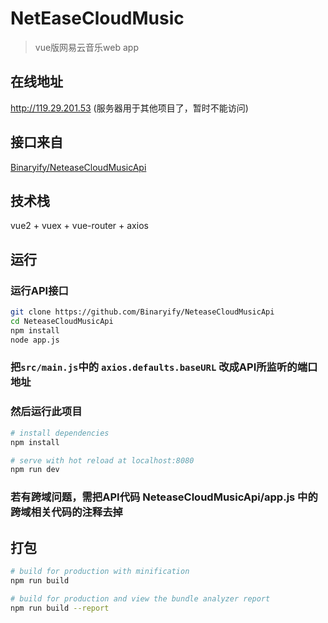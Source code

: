# NetEaseCloudMusic

> vue版网易云音乐web app

## 在线地址
http://119.29.201.53 (服务器用于其他项目了，暂时不能访问)

## 接口来自
[Binaryify/NeteaseCloudMusicApi](https://github.com/Binaryify/NeteaseCloudMusicApi)

## 技术栈
vue2 + vuex + vue-router + axios

## 运行

### 运行API接口

``` bash
git clone https://github.com/Binaryify/NeteaseCloudMusicApi
cd NeteaseCloudMusicApi
npm install
node app.js
```
### 把`src/main.js`中的 `axios.defaults.baseURL` 改成API所监听的端口地址

### 然后运行此项目 

``` bash
# install dependencies
npm install

# serve with hot reload at localhost:8080
npm run dev
```

### 若有跨域问题，需把API代码 NeteaseCloudMusicApi/app.js 中的跨域相关代码的注释去掉

## 打包
``` bash
# build for production with minification
npm run build

# build for production and view the bundle analyzer report
npm run build --report
```



